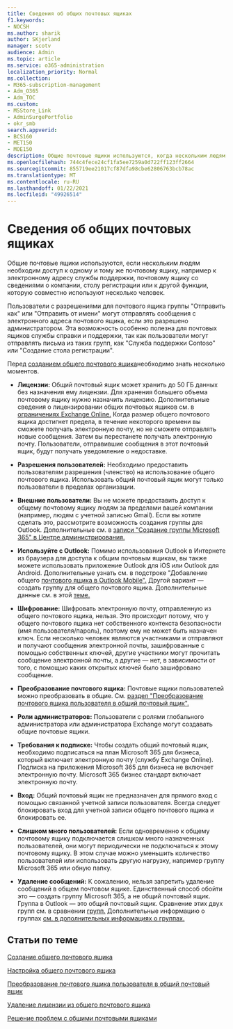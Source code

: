 ```yaml
---
title: Сведения об общих почтовых ящиках
f1.keywords:
- NOCSH
ms.author: sharik
author: SKjerland
manager: scotv
audience: Admin
ms.topic: article
ms.service: o365-administration
localization_priority: Normal
ms.collection:
- M365-subscription-management
- Adm_O365
- Adm_TOC
ms.custom:
- MSStore_Link
- AdminSurgePortfolio
- okr_smb
search.appverid:
- BCS160
- MET150
- MOE150
description: Общие почтовые ящики используются, когда нескольким людям нужен доступ к одному почтовому ящику. Узнайте, что нужно знать перед созданием общего почтового ящика.
ms.openlocfilehash: 744c4fece24cf1fa5ee7259a0d722ff123ff2664
ms.sourcegitcommit: 855719ee21017cf87dfa98cbe62806763bcb78ac
ms.translationtype: MT
ms.contentlocale: ru-RU
ms.lasthandoff: 01/22/2021
ms.locfileid: "49926514"
---
```

# <a name="about-shared-mailboxes"></a>Сведения об общих почтовых ящиках

Общие почтовые ящики используются, если нескольким людям необходим доступ к одному и тому же почтовому ящику, например к электронному адресу службы поддержки, почтовому ящику со сведениями о компании, столу регистрации или к другой функции, которую совместно используют несколько человек.

Пользователи с разрешениями для почтового ящика группы "Отправить как" или "Отправить от имени" могут отправлять сообщения с электронного адреса почтового ящика, если это разрешено администратором. Эта возможность особенно полезна для почтовых ящиков службы справки и поддержки, так как пользователи могут отправлять письма из таких групп, как "Служба поддержки Contoso" или "Создание стола регистрации".

Перед [созданием общего почтового ящика](create-a-shared-mailbox.md)необходимо знать несколько моментов.

- **Лицензии:** Общий почтовый ящик может хранить до 50 ГБ данных без назначения ему лицензии. Для хранения большего объема почтовому ящику нужно назначить лицензию. Дополнительные сведения о лицензировании общих почтовых ящиков см. в [ограничениях Exchange Online.](https://technet.microsoft.com/library/exchange-online-limits.aspx#StorageLimits) Когда размер общего почтового ящика достигнет предела, в течение некоторого времени вы сможете получать электронную почту, но не сможете отправлять новые сообщения. Затем вы перестанете получать электронную почту. Пользователи, отправившие сообщения в этот почтовый ящик, будут получать уведомление о недоставке.

- **Разрешения пользователей:** Необходимо предоставить пользователям разрешения (членство) на использование общего почтового ящика. Использовать общий почтовый ящик могут только пользователи в пределах организации.

- **Внешние пользователи:** Вы не можете предоставить доступ к общему почтовому ящику людям за пределами вашей компании (например, людям с учетной записью Gmail). Если вы хотите сделать это, рассмотрите возможность создания группы для Outlook. Дополнительные см. в [записи "Создание группы Microsoft 365" в Центре администрирования.](../create-groups/create-groups.md)

- **Используйте с Outlook:** Помимо использования Outlook в Интернете из браузера для доступа к общим почтовым ящикам, вы также можете использовать приложение Outlook для iOS или Outlook для Android. Дополнительные узнать см. в подстроке "Добавление общего [почтового ящика в Outlook Mobile".](https://support.microsoft.com/office/f866242c-81b2-472e-8776-6c49c5473c9f) Другой вариант — создать группу для общего почтового ящика. Дополнительные данные см. в этой [теме.](../create-groups/compare-groups.md)

- **Шифрование:** Шифровать электронную почту, отправленную из общего почтового ящика, нельзя. Это происходит потому, что у общего почтового ящика нет собственного контекста безопасности (имя пользователя/пароль), поэтому ему не может быть назначен ключ. Если несколько человек являются участниками и отправляют и получают сообщения электронной почты, зашифрованные с помощью собственных ключей, другие участники могут прочитать сообщение электронной почты, а другие — нет, в зависимости от того, с помощью каких открытых ключей было зашифровано сообщение.

- **Преобразование почтового ящика:** Почтовые ящики пользователей можно преобразовать в общие. См. [раздел "Преобразование почтового ящика пользователя в общий почтовый ящик".](convert-user-mailbox-to-shared-mailbox.md)

- **Роли администраторов:** Пользователи с ролями глобального администратора или администратора Exchange могут создавать общие почтовые ящики.

- **Требования к подписке:** Чтобы создать общий почтовый ящик, необходимо подписаться на план Microsoft 365 для бизнеса, который включает электронную почту (службу Exchange Online). Подписка на приложения Microsoft 365 для бизнеса не включает электронную почту. Microsoft 365 бизнес стандарт включает электронную почту.

- **Вход:** Общий почтовый ящик не предназначен для прямого вход с помощью связанной учетной записи пользователя. Всегда следует блокировать вход для учетной записи общего почтового ящика и блокировать ее.

- **Слишком много пользователей:** Если одновременно к общему почтовому ящику подключается слишком много назначенных пользователей, они могут периодически не подключаться к этому почтовому ящику. В этом случае можно уменьшить количество пользователей или использовать другую нагрузку, например группу Microsoft 365 или обную папку.

- **Удаление сообщений:** К сожалению, нельзя запретить удаление сообщений в общем почтовом ящике. Единственный способ обойти это — создать группу Microsoft 365, а не общий почтовый ящик. Группа в Outlook — это общий почтовый ящик. Сравнение этих двух групп см. в сравнении [групп.](../create-groups/compare-groups.md) Дополнительные информацию о группах [см. в дополнительных информациях о группах.](https://support.microsoft.com/office/b565caa1-5c40-40ef-9915-60fdb2d97fa2)

## <a name="related-articles"></a>Статьи по теме

[Создание общего почтового ящика](create-a-shared-mailbox.md)

[Настройка общего почтового ящика](configure-a-shared-mailbox.md)

[Преобразование почтового ящика пользователя в общий почтовый ящик](convert-user-mailbox-to-shared-mailbox.md)

[Удаление лицензии из общего почтового ящика](remove-license-from-shared-mailbox.md)

[Решение проблем с общими почтовыми ящиками](resolve-issues-with-shared-mailboxes.md)
